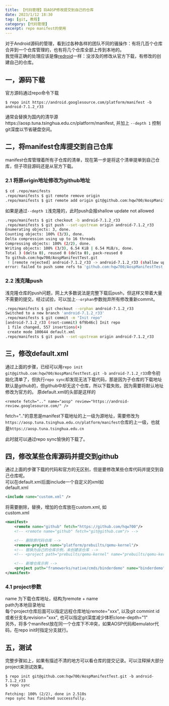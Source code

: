 ```yaml
---
title: 【代码管理】将AOSP修改提交到自己的仓库
date: 2023/1/12 18:30
tag: [git, 教程]
category: [代码管理]
excerpt: repo manifest的使用
---
```

对于Android源码的管理，看到过各种各样的团队不同的骚操作：有将几百个仓库合并到一个仓库管理的，也有将几个仓库全部上传到本地的。  
我觉得正确的处理应该是像[redroid](https://github.com/remote-android/redroid-doc)一样：没涉及的修改从官方下载，有修改的创建自己的仓库。  

## 一，源码下载
官方源码通过repo命令下载
```
$ repo init https://android.googlesource.com/platform/manifest -b android-7.1.2_r33
```
通常会替换为国内的清华源https://aosp.tuna.tsinghua.edu.cn/platform/manifest, 并加上 `--depth 1` 控制git深度以节省硬盘空间。


## 二，将manifest仓库提交到自己仓库
manifest仓库管理着所有子仓库的清单，现在第一步是将这个清单提单到自己仓库，但子项目源码还是从官方下载。
### 2.1 将原origin地址修改为github地址
``` bash
$ cd .repo/manifests
.repo/manifests $ git remote remove origin
.repo/manifests $ git remote add origin git@github.com:hqw700/AospManifestTest.git
```
如果是通过`--depth 1`浅克隆的，此时push会报shallow update not allowed
``` bash
.repo/manifests $ git checkout -b android-7.1.2_r33
.repo/manifests $ git push --set-upstream origin android-7.1.2_r33
Enumerating objects: 3, done.
Counting objects: 100% (3/3), done.
Delta compression using up to 16 threads
Compressing objects: 100% (2/2), done.
Writing objects: 100% (3/3), 6.54 KiB | 6.54 MiB/s, done.
Total 3 (delta 0), reused 0 (delta 0), pack-reused 0
To github.com:hqw700/AospManifestTest.git
 ! [remote rejected] android-7.1.2_r33 -> android-7.1.2_r33 (shallow update not allowed)
error: failed to push some refs to 'github.com:hqw700/AospManifestTest.git'
```

### 2.2 浅克隆push
浅克隆仓库的push问题，网上大多数说法是完整下载后push，但这样又带着大量不需要的提交。经过试验，可以加上`--orphan`参数抛弃所有修改重新commit。
``` bash
.repo/manifests $ git checkout --orphan android-7.1.2_r33
Switched to a new branch 'android-7.1.2_r33'
.repo/manifests $ git commit -m "Init repo"
[android-7.1.2_r33 (root-commit) 6f9b46c] Init repo
 1 file changed, 557 insertions(+)
 create mode 100644 default.xml
.repo/manifests $ git push --set-upstream origin android-7.1.2_r33
```

## 三，修改default.xml
通过上面的步骤，已经可以用`repo init git@github.com:hqw700/AospManifestTest.git -b android-7.1.2_r33`命令初始化清单了，但执行`repo sync`却发现无法下载代码，那是因为子仓库的下载地址默认是github的，但github中却无这个仓库，所以下载失败。因为需要将默认地址修改为官方的。
原default.xml的头部是这样的
```
<remote fetch=".." name="aosp" review="https://android-review.googlesource.com/" />
```
fetch=".."的意思是manifest下载地址的上一级为源地址，需要修改为`https://aosp.tuna.tsinghua.edu.cn/platform/manifest`仓库的上一级，也就是`https://aosp.tuna.tsinghua.edu.cn`
<remote fetch="https://aosp.tuna.tsinghua.edu.cn" name="aosp" review="https://android-review.googlesource.com/" />

此时就可以通过repo sync愉快的下载了。

## 四，修改某些仓库源码并提交到github
通过上面的步骤下载的代码和官方的无区别，但是要修改某些仓库代码并提交到自己仓库呢。  
可以在default.xml后面include一个自定义的xml如  
default.xml
``` xml
<include name="custom.xml" />
```
将需要删除，替换，增加的仓库放在custom.xml, 如  
custom.xml
``` xml
<manifest>
    <remote name="github" fetch="https://github.com/hqw700"/>
    <!-- <remote name="github" fetch="git@github.com"/> -->

    <!-- 删除原代码仓库 -->
    <remove-project name="platform/prebuilts/qemu-kernel"/>
    <!-- 替换为自己的仓库示例，未创建该仓库 -->
    <!-- <project path="prebuilts/qemu-kernel" name="prebuilts/qemu-kernel" remote="github" revision="master"/> -->

    <!-- 新增仓库示例 -->
    <project path="frameworks/native/cmds/binderdemo" name="binderdemo" remote="github" revision="main"/>
</manifest>
```

### 4.1 project参数
name 为下载仓库地址，结构为remote + name  
path为本地目录地址  
每个project仓库后面可以指定远程仓库地址remote="xxx", 以及git commint id或者分支名revision="xxx", 也可以指定git深度减少体积clone-depth="1"  
另外，将多个manifest放在同一个仓库下不冲突，如果AOSP代码和emulator代码，在repo init时指定分支就行。

## 五，测试
完整步骤如上，如果有描述不清的地方可以看仓库的提交记录。可以注释掉大部分project来测试效果。
```
$ repo init git@github.com:hqw700/AospManifestTest.git -b android-7.1.2_r33
$ repo sync

Fetching: 100% (2/2), done in 2.510s
repo sync has finished successfully.
```